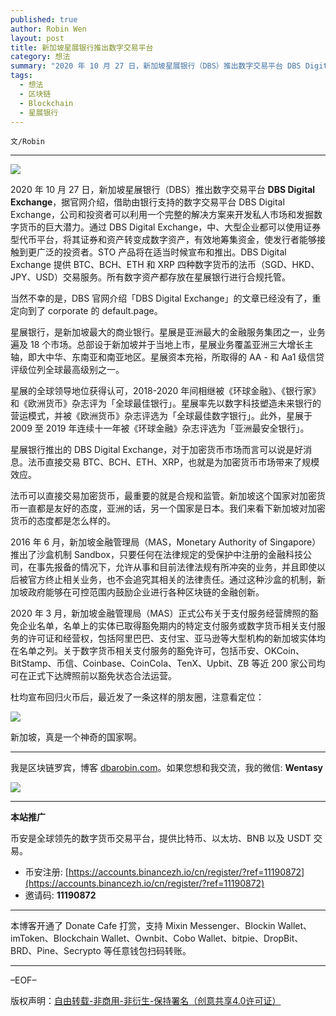 ```yaml
---
published: true
author: Robin Wen
layout: post
title: 新加坡星展银行推出数字交易平台
category: 想法
summary: "2020 年 10 月 27 日，新加坡星展银行（DBS）推出数字交易平台 DBS Digital Exchange，据官网介绍，借助由银行支持的数字交易平台 DBS Digital Exchange，公司和投资者可以利用一个完整的解决方案来开发私人市场和发掘数字货币的巨大潜力。通过 DBS Digital Exchange，中、大型企业都可以使用证券型代币平台，将其证券和资产转变成数字资产，有效地筹集资金，使发行者能够接触到更广泛的投资者。STO 产品将在适当时候宣布和推出。DBS Digital Exchange 提供 BTC、BCH、ETH 和 XRP 四种数字货币的法币（SGD、HKD、JPY、USD）交易服务。所有数字资产都存放在星展银行进行合规托管。新加坡，真是一个神奇的国家啊。"
tags:
  - 想法
  - 区块链
  - Blockchain
  - 星展银行
---
```


`文/Robin`

***

![](https://cdn.dbarobin.com/p1j5bof.png)

2020 年 10 月 27 日，新加坡星展银行（DBS）推出数字交易平台 **DBS Digital Exchange**，据官网介绍，借助由银行支持的数字交易平台 DBS Digital Exchange，公司和投资者可以利用一个完整的解决方案来开发私人市场和发掘数字货币的巨大潜力。通过 DBS Digital Exchange，中、大型企业都可以使用证券型代币平台，将其证券和资产转变成数字资产，有效地筹集资金，使发行者能够接触到更广泛的投资者。STO 产品将在适当时候宣布和推出。DBS Digital Exchange 提供 BTC、BCH、ETH 和 XRP 四种数字货币的法币（SGD、HKD、JPY、USD）交易服务。所有数字资产都存放在星展银行进行合规托管。

当然不幸的是，DBS 官网介绍「DBS Digital Exchange」的文章已经没有了，重定向到了 corporate 的 default.page。

星展银行，是新加坡最大的商业银行。星展是亚洲最大的金融服务集团之一，业务遍及 18 个市场。总部设于新加坡并于当地上市，星展业务覆盖亚洲三大增长主轴，即大中华、东南亚和南亚地区。星展资本充裕，所取得的 AA - 和 Aa1 级信贷评级位列全球最高级别之一。

星展的全球领导地位获得认可，2018-2020 年间相继被《环球金融》、《银行家》和《欧洲货币》杂志评为「全球最佳银行」。星展率先以数字科技塑造未来银行的营运模式，并被《欧洲货币》杂志评选为「全球最佳数字银行」。此外，星展于 2009 至 2019 年连续十一年被《环球金融》杂志评选为「亚洲最安全银行」。

星展银行推出的 DBS Digital Exchange，对于加密货币市场而言可以说是好消息。法币直接交易 BTC、BCH、ETH、XRP，也就是为加密货币市场带来了规模效应。

法币可以直接交易加密货币，最重要的就是合规和监管。新加坡这个国家对加密货币一直都是友好的态度，亚洲的话，另一个国家是日本。我们来看下新加坡对加密货币的态度都是怎么样的。

2016 年 6 月，新加坡金融管理局（MAS，Monetary Authority of Singapore）推出了沙盒机制 Sandbox，只要任何在法律规定的受保护中注册的金融科技公司，在事先报备的情况下，允许从事和目前法律法规有所冲突的业务，并且即使以后被官方终止相关业务，也不会追究其相关的法律责任。通过这种沙盒的机制，新加坡政府能够在可控范围内鼓励企业进行各种区块链的金融创新。

2020 年 3 月，新加坡金融管理局（MAS）正式公布关于支付服务经营牌照的豁免企业名单，名单上的实体已取得豁免期内的特定支付服务或数字货币相关支付服务的许可证和经营权，包括阿里巴巴、支付宝、亚马逊等大型机构的新加坡实体均在名单之列。关于数字货币相关支付服务的豁免许可，包括币安、OKCoin、BitStamp、币信、Coinbase、CoinCola、TenX、Upbit、ZB 等近 200 家公司均可在正式下达牌照前以豁免状态合法运营。

杜均宣布回归火币后，最近发了一条这样的朋友圈，注意看定位：

![](https://cdn.dbarobin.com/mubf5ak.jpeg)

新加坡，真是一个神奇的国家啊。

***

我是区块链罗宾，博客 [dbarobin.com](https://dbarobin.com/)。如果您想和我交流，我的微信: **Wentasy**

![](https://cdn.dbarobin.com/v4yywe2.png)

***

**本站推广**

币安是全球领先的数字货币交易平台，提供比特币、以太坊、BNB 以及 USDT 交易。

* 币安注册: [https://accounts.binancezh.io/cn/register/?ref=11190872](https://accounts.binancezh.io/cn/register/?ref=11190872)
* 邀请码: **11190872**

***

本博客开通了 Donate Cafe 打赏，支持 Mixin Messenger、Blockin Wallet、imToken、Blockchain Wallet、Ownbit、Cobo Wallet、bitpie、DropBit、BRD、Pine、Secrypto 等任意钱包扫码转账。

<center>
    <div class="--donate-button"
         data-button-id="f8b9df0d-af9a-460d-8258-d3f435445075"
    ></div>
</center>

***

–EOF–

版权声明：[自由转载-非商用-非衍生-保持署名（创意共享4.0许可证）](http://creativecommons.org/licenses/by-nc-nd/4.0/deed.zh)